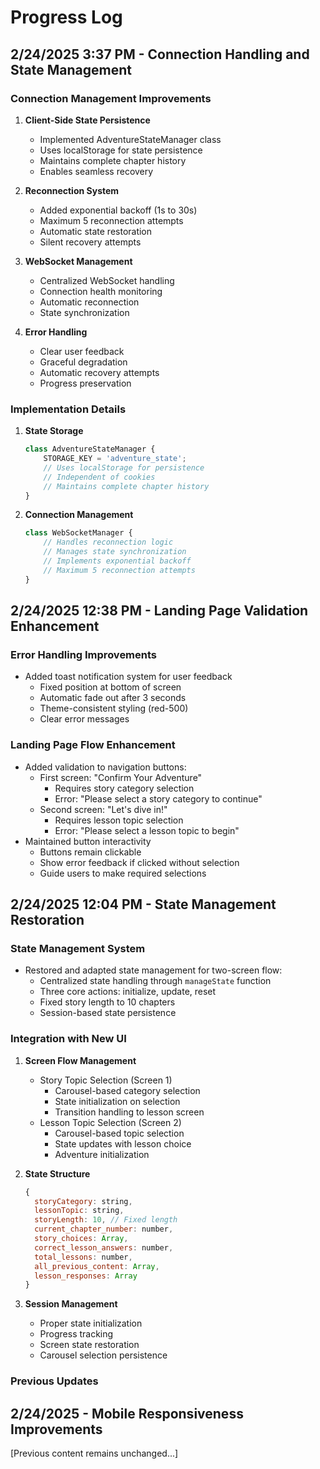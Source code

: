 # Progress Log

## 2/24/2025 3:37 PM - Connection Handling and State Management

### Connection Management Improvements
1. **Client-Side State Persistence**
   - Implemented AdventureStateManager class
   - Uses localStorage for state persistence
   - Maintains complete chapter history
   - Enables seamless recovery

2. **Reconnection System**
   - Added exponential backoff (1s to 30s)
   - Maximum 5 reconnection attempts
   - Automatic state restoration
   - Silent recovery attempts

3. **WebSocket Management**
   - Centralized WebSocket handling
   - Connection health monitoring
   - Automatic reconnection
   - State synchronization

4. **Error Handling**
   - Clear user feedback
   - Graceful degradation
   - Automatic recovery attempts
   - Progress preservation

### Implementation Details
1. **State Storage**
   ```javascript
   class AdventureStateManager {
       STORAGE_KEY = 'adventure_state';
       // Uses localStorage for persistence
       // Independent of cookies
       // Maintains complete chapter history
   }
   ```

2. **Connection Management**
   ```javascript
   class WebSocketManager {
       // Handles reconnection logic
       // Manages state synchronization
       // Implements exponential backoff
       // Maximum 5 reconnection attempts
   }
   ```

## 2/24/2025 12:38 PM - Landing Page Validation Enhancement

### Error Handling Improvements
- Added toast notification system for user feedback
  * Fixed position at bottom of screen
  * Automatic fade out after 3 seconds
  * Theme-consistent styling (red-500)
  * Clear error messages

### Landing Page Flow Enhancement
- Added validation to navigation buttons:
  * First screen: "Confirm Your Adventure"
    - Requires story category selection
    - Error: "Please select a story category to continue"
  * Second screen: "Let's dive in!"
    - Requires lesson topic selection
    - Error: "Please select a lesson topic to begin"
- Maintained button interactivity
  * Buttons remain clickable
  * Show error feedback if clicked without selection
  * Guide users to make required selections

## 2/24/2025 12:04 PM - State Management Restoration

### State Management System
- Restored and adapted state management for two-screen flow:
  * Centralized state handling through `manageState` function
  * Three core actions: initialize, update, reset
  * Fixed story length to 10 chapters
  * Session-based state persistence

### Integration with New UI
1. **Screen Flow Management**
   - Story Topic Selection (Screen 1)
     * Carousel-based category selection
     * State initialization on selection
     * Transition handling to lesson screen
   - Lesson Topic Selection (Screen 2)
     * Carousel-based topic selection
     * State updates with lesson choice
     * Adventure initialization

2. **State Structure**
   ```javascript
   {
     storyCategory: string,
     lessonTopic: string,
     storyLength: 10, // Fixed length
     current_chapter_number: number,
     story_choices: Array,
     correct_lesson_answers: number,
     total_lessons: number,
     all_previous_content: Array,
     lesson_responses: Array
   }
   ```

3. **Session Management**
   - Proper state initialization
   - Progress tracking
   - Screen state restoration
   - Carousel selection persistence

### Previous Updates

## 2/24/2025 - Mobile Responsiveness Improvements
[Previous content remains unchanged...]
